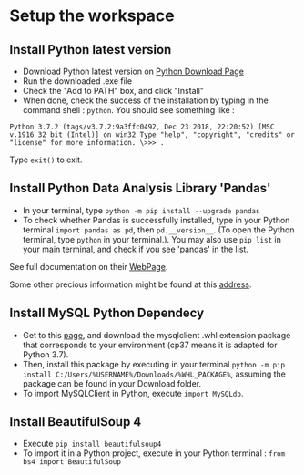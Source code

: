 # Setup the workspace

## Install Python latest version

- Download Python latest version on [Python Download Page](https://www.python.org/downloads/ "Python Download Page")
- Run the downloaded .exe file
- Check the "Add to PATH" box, and click "Install"
- When done, check the success of the installation 
by typing in the command shell : `python`. You should see something like :

`Python 3.7.2 (tags/v3.7.2:9a3ffc0492, Dec 23 2018, 22:20:52) [MSC v.1916 32 bit (Intel)] on win32
Type "help", "copyright", "credits" or "license" for more information.
\>>> .` 

Type `exit()` to exit.

## Install Python Data Analysis Library 'Pandas'

- In your terminal, type `python -m pip install --upgrade pandas`
- To check whether Pandas is successfully installed, type in your Python terminal `import pandas as pd`, then `pd.__version__`. 
(To open the Python terminal, type `python` in your terminal.).
You may also use `pip list` in your main terminal, and check if you see 'pandas' in the list. 

See full documentation on their [WebPage](http://pandas.pydata.org/pandas-docs/stable/ "Pandas Documentation").

Some other precious information might be found at this [address](https://www.analyticsvidhya.com/blog/2016/01/complete-tutorial-learn-data-science-python-scratch-2/).

## Install MySQL Python Dependecy

- Get to this [page](https://www.lfd.uci.edu/~gohlke/pythonlibs/#mysqlclient), and download the mysqlclient .whl extension package that corresponds to your environment (cp37 means it is adapted for Python 3.7). 
- Then, install this package by executing in your terminal `python -m pip install C:/Users/%USERNAME%/Downloads/%WHL_PACKAGE%`, assuming the package can be found in your Download folder. 
- To import MySQLClient in Python, execute `import MySQLdb`. 

## Install BeautifulSoup 4

- Execute `pip install beautifulsoup4`
- To import it in a Python project, execute in your Python terminal : `from bs4 import BeautifulSoup`